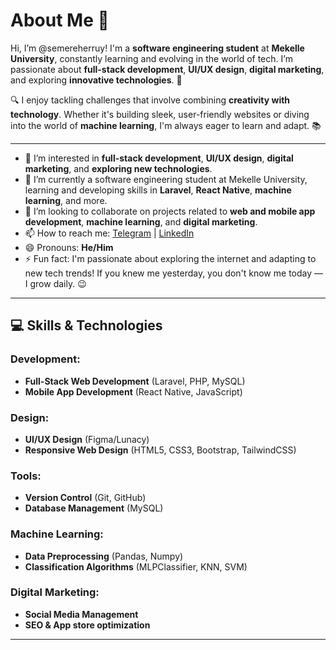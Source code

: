 # About Me 👋
Hi, I’m @semereherruy! I'm a **software engineering student** at **Mekelle University**, constantly learning and evolving in the world of tech. I’m passionate about **full-stack development**, **UI/UX design**, **digital marketing**, and exploring **innovative technologies**. 🌱

🔍 I enjoy tackling challenges that involve combining **creativity with technology**. Whether it's building sleek, user-friendly websites or diving into the world of **machine learning**, I'm always eager to learn and adapt. 📚

---
- 👀 I’m interested in **full-stack development**, **UI/UX design**, **digital marketing**, and **exploring new technologies**.
- 🌱 I’m currently a software engineering student at Mekelle University, learning and developing skills in **Laravel**, **React Native**, **machine learning**, and more.
- 💞️ I’m looking to collaborate on projects related to **web and mobile app development**, **machine learning**, and **digital marketing**.
- 📫 How to reach me: [Telegram](https://t.me/Semere17) | [LinkedIn](https://www.linkedin.com/in/semere-herruy-1833222a4/)
- 😄 Pronouns: **He/Him**
- ⚡ Fun fact: I'm passionate about exploring the internet and adapting to new tech trends! If you knew me yesterday, you don't know me today — I grow daily. 😉

---

## 💻 Skills & Technologies

### Development:
- **Full-Stack Web Development** (Laravel, PHP, MySQL)
- **Mobile App Development** (React Native, JavaScript)

### Design:
- **UI/UX Design** (Figma/Lunacy)
- **Responsive Web Design** (HTML5, CSS3, Bootstrap, TailwindCSS)

### Tools:
- **Version Control** (Git, GitHub)
- **Database Management** (MySQL)

### Machine Learning:
- **Data Preprocessing** (Pandas, Numpy)
- **Classification Algorithms** (MLPClassifier, KNN, SVM)

### Digital Marketing:
- **Social Media Management**
- **SEO & App store optimization**

---

